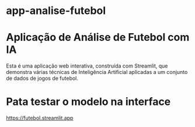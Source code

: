# app-analise-futebol


# Aplicação de Análise de Futebol com IA
Esta é uma aplicação web interativa, construída com Streamlit, que demonstra várias técnicas de Inteligência Artificial aplicadas a um conjunto de dados de jogos de futebol.

# Pata testar o modelo na interface

https://futebol.streamlit.app
